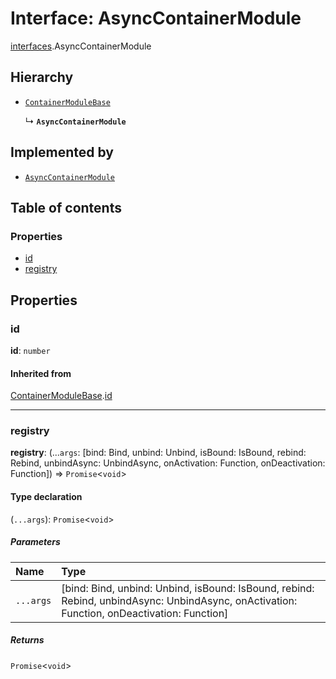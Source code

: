 # Interface: AsyncContainerModule

[interfaces](/en/auto-docs/free-layout-editor/modules/interfaces.md).AsyncContainerModule

## Hierarchy

* [`ContainerModuleBase`](/en/auto-docs/free-layout-editor/interfaces/interfaces.ContainerModuleBase.md)

  ↳ **`AsyncContainerModule`**

## Implemented by

* [`AsyncContainerModule`](/en/auto-docs/free-layout-editor/classes/AsyncContainerModule.md)

## Table of contents

### Properties

* [id](/en/auto-docs/free-layout-editor/interfaces/interfaces.AsyncContainerModule.md#id)
* [registry](/en/auto-docs/free-layout-editor/interfaces/interfaces.AsyncContainerModule.md#registry)

## Properties

### id

**id**: `number`

#### Inherited from

[ContainerModuleBase](/en/auto-docs/free-layout-editor/interfaces/interfaces.ContainerModuleBase.md).[id](/en/auto-docs/free-layout-editor/interfaces/interfaces.ContainerModuleBase.md#id)

***

### registry

**registry**: (...`args`: \[bind: Bind, unbind: Unbind, isBound: IsBound, rebind: Rebind, unbindAsync: UnbindAsync, onActivation: Function, onDeactivation: Function]) => `Promise`<`void`>

#### Type declaration

(`...args`): `Promise`<`void`>

##### Parameters

| Name | Type |
| :------ | :------ |
| `...args` | \[bind: Bind, unbind: Unbind, isBound: IsBound, rebind: Rebind, unbindAsync: UnbindAsync, onActivation: Function, onDeactivation: Function] |

##### Returns

`Promise`<`void`>
